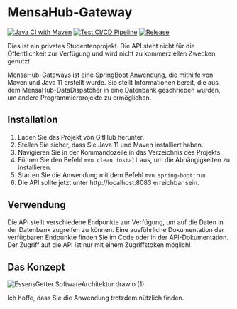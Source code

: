# MensaHub-Gateway

[![Java CI with Maven](https://github.com/olech2412/EssensGetter-API/actions/workflows/maven.yml/badge.svg)](https://github.com/olech2412/EssensGetter-API/actions/workflows/maven.yml)
[![Test CI/CD Pipeline](https://github.com/olech2412/EssensGetter-API/actions/workflows/TestPipeline.yml/badge.svg?branch=master)](https://github.com/olech2412/EssensGetter-API/actions/workflows/TestPipeline.yml)
[![Release](https://github.com/olech2412/EssensGetter-API/actions/workflows/Release.yml/badge.svg)](https://github.com/olech2412/EssensGetter-API/actions/workflows/Release.yml)

Dies ist ein privates Studentenprojekt. Die API steht nicht für die Öffentlichkeit zur Verfügung und wird nicht zu kommerziellen Zwecken genutzt.

MensaHub-Gateways ist eine SpringBoot Anwendung, die mithilfe von Maven und Java 11 erstellt wurde. Sie stellt Informationen bereit, die aus dem MensaHub-DataDispatcher in eine Datenbank geschrieben wurden, um andere Programmierprojekte zu ermöglichen.

## Installation

1. Laden Sie das Projekt von GitHub herunter.
2. Stellen Sie sicher, dass Sie Java 11 und Maven installiert haben.
3. Navigieren Sie in der Kommandozeile in das Verzeichnis des Projekts.
4. Führen Sie den Befehl `mvn clean install` aus, um die Abhängigkeiten zu installieren.
5. Starten Sie die Anwendung mit dem Befehl `mvn spring-boot:run`.
6. Die API sollte jetzt unter http://localhost:8083 erreichbar sein.

## Verwendung

Die API stellt verschiedene Endpunkte zur Verfügung, um auf die Daten in der Datenbank zugreifen zu können. Eine ausführliche Dokumentation der verfügbaren Endpunkte finden Sie im Code oder in der API-Dokumentation.
Der Zugriff auf die API ist nur mit einem Zugriffstoken möglich!

## Das Konzept
![EssensGetter SoftwareArchitektur drawio (1)](https://user-images.githubusercontent.com/76694468/212769942-63c4dd74-2664-4111-9736-429c27f669c5.png)

Ich hoffe, dass Sie die Anwendung trotzdem nützlich finden.
